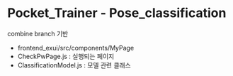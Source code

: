 # Pocket_Trainer - Pose_classification
combine branch 기반
- frontend_exui/src/components/MyPage
- CheckPwPage.js : 실행되는 페이지
- ClassificationModel.js : 모델 관련 클래스
